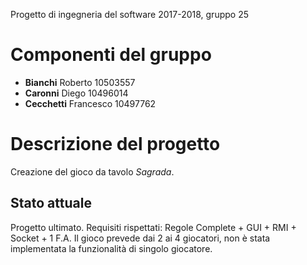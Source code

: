 Progetto di ingegneria del software 2017-2018, gruppo 25

Componenti del gruppo
=====================

* **Bianchi** Roberto 10503557
* **Caronni** Diego 10496014
* **Cecchetti** Francesco 10497762

Descrizione del progetto
========================

Creazione del gioco da tavolo *Sagrada*.

Stato attuale
-------------
Progetto ultimato.
Requisiti rispettati: Regole Complete + GUI + RMI + Socket + 1 F.A.
Il gioco prevede dai 2 ai 4 giocatori, non è stata implementata la funzionalità di singolo giocatore.

